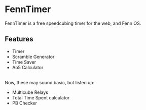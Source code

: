 # FennTimer
FennTimer is a free speedcubing timer for the web, and Fenn OS.
## Features
- Timer
- Scramble Generator
- Time Saver
- Ao5 Calculator

<br>Now, these may sound basic, but listen up:
<br>
- Multicube Relays
- Total Time Spent calculator
- PB Checker
